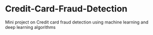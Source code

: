 # Credit-Card-Fraud-Detection
Mini project on Credit card fraud detection using machine learning and deep learning algorithms 
